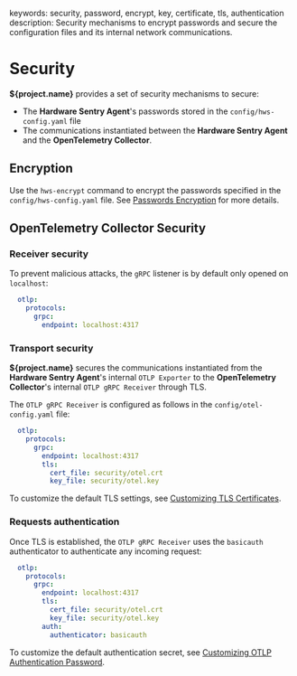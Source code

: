 keywords: security, password, encrypt, key, certificate, tls, authentication
description: Security mechanisms to encrypt passwords and secure the configuration files and its internal network communications.

# Security

<!-- MACRO{toc|fromDepth=1|toDepth=2|id=toc} -->

**${project.name}** provides a set of security mechanisms to secure:

* The **Hardware Sentry Agent**'s passwords stored in the `config/hws-config.yaml` file
* The communications instantiated between the **Hardware Sentry Agent** and the **OpenTelemetry Collector**.

## Encryption

Use the `hws-encrypt`  command to encrypt the passwords specified in the `config/hws-config.yaml` file. See [Passwords Encryption](passwords.md#Passwords_Encryption) for more details.

## OpenTelemetry Collector Security

### Receiver security

To prevent malicious attacks, the `gRPC` listener is by default only opened on `localhost`:

```yaml
  otlp:
    protocols:
      grpc:
        endpoint: localhost:4317
```

### Transport security

**${project.name}** secures the communications instantiated from the **Hardware Sentry Agent**'s internal `OTLP Exporter` to the **OpenTelemetry Collector**'s internal `OTLP gRPC Receiver` through TLS.

The `OTLP gRPC Receiver` is configured as follows in the `config/otel-config.yaml` file:

```yaml
  otlp:
    protocols:
      grpc:
        endpoint: localhost:4317
        tls:
          cert_file: security/otel.crt
          key_file: security/otel.key
```

To customize the default TLS settings, see [Customizing TLS Certificates](settings.md#Customizing_TLS_Certificates).

### Requests authentication

Once TLS is established, the `OTLP gRPC Receiver` uses the `basicauth` authenticator to authenticate any incoming request:

```yaml
  otlp:
    protocols:
      grpc:
        endpoint: localhost:4317
        tls:
          cert_file: security/otel.crt
          key_file: security/otel.key
        auth:
          authenticator: basicauth
```

To customize the default authentication secret, see [Customizing OTLP Authentication Password](settings.md#Customizing_OTLP_Authentication_Password).